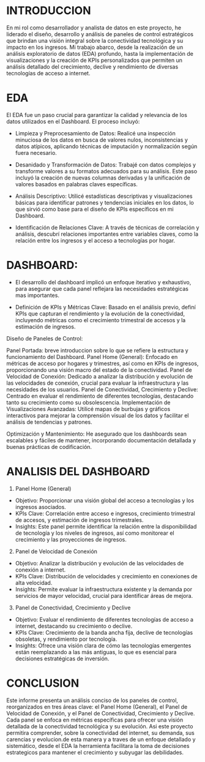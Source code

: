 # INTRODUCCION

En mi rol como desarrollador y analista de datos en este proyecto, he liderado el diseño, desarrollo y análisis de paneles de control estratégicos que brindan una visión integral sobre la conectividad tecnológica y su impacto en los ingresos. Mi trabajo abarco, desde la realización de un análisis exploratorio de datos (EDA) profundo, hasta la implementación de visualizaciones y la creación de KPIs personalizados que permiten un análisis detallado del crecimiento, declive y rendimiento de diversas tecnologías de acceso a internet.

# EDA

El EDA fue un paso crucial para garantizar la calidad y relevancia de los datos utilizados en el Dashboard. El proceso incluyó:

- Limpieza y Preprocesamiento de Datos: Realicé una inspección minuciosa de los datos en busca de valores nulos, inconsistencias y datos atípicos, aplicando técnicas de imputación y normalización según fuera necesario.

- Desanidado y Transformación de Datos: Trabajé con datos complejos  y transforme valores a su formatos adecuados para su análisis. Este paso incluyó la creación de nuevas columnas derivadas y la unificación de valores basados en palabras claves específicas.

- Análisis Descriptivo: Utilicé estadísticas descriptivas y visualizaciones básicas para identificar patrones y tendencias iniciales en los datos, lo que sirvió como base para el diseño de KPIs específicos en mi Dashboard.

- Identificación de Relaciones Clave: A través de técnicas de correlación y análisis, descubrí relaciones importantes entre variables claves, como la relación entre los ingresos y el acceso a tecnologías por hogar.

# DASHBOARD: 

- El desarrollo del dashboard implicó un enfoque iterativo y exhaustivo, para asegurar que cada panel reflejara las necesidades estratégicas mas importantes.

- Definición de KPIs y Métricas Clave: Basado en el análisis previo, definí KPIs que capturan el rendimiento y la evolución de la conectividad, incluyendo métricas como el crecimiento trimestral de accesos y la estimación de ingresos.

Diseño de Paneles de Control:

Panel Portada: breve introduccion sobre lo que se refiere la estructura y funcionamiento del Dashboard.
Panel Home (General): Enfocado en métricas de acceso por hogares y trimestres, así como en KPIs de ingresos, proporcionando una visión macro del estado de la conectividad.
Panel de Velocidad de Conexión: Dedicado a analizar la distribución y evolución de las velocidades de conexión, crucial para evaluar la infraestructura y las necesidades de los usuarios.
Panel de Conectividad, Crecimiento y Declive: Centrado en evaluar el rendimiento de diferentes tecnologías, destacando tanto su crecimiento como su obsolescencia.
Implementación de Visualizaciones Avanzadas: Utilicé mapas de burbujas y gráficos interactivos para mejorar la comprensión visual de los datos y facilitar el análisis de tendencias y patrones.

Optimización y Mantenimiento: He asegurado que los dashboards sean escalables y fáciles de mantener, incorporando documentación detallada y buenas prácticas de codificación.

# ANALISIS DEL DASHBOARD

1. Panel Home (General)

- Objetivo: Proporcionar una visión global del acceso a tecnologías y los ingresos asociados.
- KPIs Clave: Correlación entre acceso e ingresos, crecimiento trimestral de accesos, y estimación de ingresos trimestrales.
- Insights: Este panel permite identificar la relación entre la disponibilidad de tecnología y los niveles de ingresos, así como monitorear el crecimiento y las proyecciones de ingresos.

2. Panel de Velocidad de Conexión

- Objetivo: Analizar la distribución y evolución de las velocidades de conexión a internet.
- KPIs Clave: Distribución de velocidades y crecimiento en conexiones de alta velocidad.
- Insights: Permite evaluar la infraestructura existente y la demanda por servicios de mayor velocidad, crucial para identificar áreas de mejora.

3. Panel de Conectividad, Crecimiento y Declive
- Objetivo: Evaluar el rendimiento de diferentes tecnologías de acceso a internet, destacando su crecimiento o declive.
- KPIs Clave: Crecimiento de la banda ancha fija, declive de tecnologías obsoletas, y rendimiento por tecnología.
- Insights: Ofrece una visión clara de cómo las tecnologías emergentes están reemplazando a las más antiguas, lo que es esencial para decisiones estratégicas de inversión.


# CONCLUSION

Este informe presenta un análisis conciso de los paneles de control, reorganizados en tres áreas clave: el Panel Home (General), el Panel de Velocidad de Conexión, y el Panel de Conectividad, Crecimiento y Declive. Cada panel se enfoca en métricas específicas para ofrecer una visión detallada de la conectividad tecnológica y su evolución.
Asi este proyecto permitira comprender, sobre la conectividad del internet, su demanda, sus carencias y evolucion.de esta manera y a traves de un enfoque detallado y sistemático, desde el EDA la herramienta facilitara la toma de decisiones estrategicos para mantener el crecimiento y subyugar las debilidades. 



